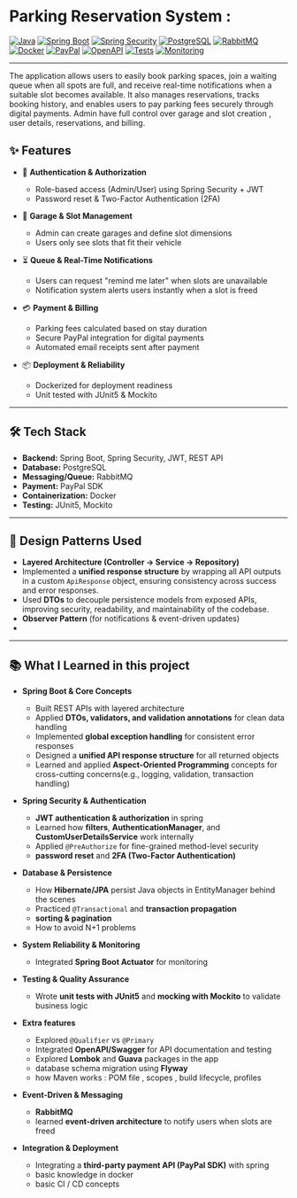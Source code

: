 # Parking Reservation System  :

[![Java](https://img.shields.io/badge/Java-21-orange?logo=openjdk)](https://www.oracle.com/java/technologies/javase/jdk21-archive-downloads.html)
[![Spring Boot](https://img.shields.io/badge/Spring%20Boot-3.5.4-brightgreen?logo=springboot)](https://spring.io/projects/spring-boot)
[![Spring Security](https://img.shields.io/badge/Security-Spring%20Security%20+%20JWT-red?logo=springsecurity)](https://spring.io/projects/spring-security)
[![PostgreSQL](https://img.shields.io/badge/PostgreSQL-14-blue?logo=postgresql)](https://www.postgresql.org/)
[![RabbitMQ](https://img.shields.io/badge/Messaging-RabbitMQ-FF6600?logo=rabbitmq)](https://www.rabbitmq.com/)
[![Docker](https://img.shields.io/badge/Container-Docker-2496ED?logo=docker)](https://www.docker.com/)
[![PayPal](https://img.shields.io/badge/Payments-PayPal-00457C?logo=paypal)](https://developer.paypal.com/)
[![OpenAPI](https://img.shields.io/badge/API-OpenAPI%20%2F%20Swagger-85EA2D?logo=swagger)](https://swagger.io/tools/open-source/openapi/)
[![Tests](https://img.shields.io/badge/Tests-JUnit5%20+%20Mockito-yellow?logo=jest)](https://junit.org/junit5/)
[![Monitoring](https://img.shields.io/badge/Monitoring-Spring%20Boot%20Actuator-lightgrey?logo=grafana)](https://docs.spring.io/spring-boot/docs/current/reference/html/actuator.html)

---


The application allows users to easily book parking spaces, join a waiting queue when all spots are full, and receive real-time notifications when a suitable slot becomes available. It also manages reservations, tracks booking history, and enables users to pay parking fees securely through digital payments. 
Admin have full control over garage and slot creation , user details, reservations, and billing.

## ✨ Features  

- 🔐 **Authentication & Authorization**  
  - Role-based access (Admin/User) using Spring Security + JWT  
  - Password reset & Two-Factor Authentication (2FA)  

- 🏢 **Garage & Slot Management**  
  - Admin can create garages and define slot dimensions  
  - Users only see slots that fit their vehicle  

- ⏳ **Queue & Real-Time Notifications**  
  - Users can request "remind me later" when slots are unavailable  
  - Notification system alerts users instantly when a slot is freed  

- 💳 **Payment & Billing**  
  - Parking fees calculated based on stay duration  
  - Secure PayPal integration for digital payments  
  - Automated email receipts sent after payment  

- 📦 **Deployment & Reliability**  
  - Dockerized for deployment readiness  
  - Unit tested with JUnit5 & Mockito  

---

## 🛠️ Tech Stack  

- **Backend:** Spring Boot, Spring Security, JWT, REST API  
- **Database:** PostgreSQL  
- **Messaging/Queue:** RabbitMQ  
- **Payment:** PayPal SDK  
- **Containerization:** Docker  
- **Testing:** JUnit5, Mockito  

---

## 🔹 Design Patterns Used  

- **Layered Architecture (Controller → Service → Repository)**
-  Implemented a **unified response structure** by wrapping all API outputs in a custom `ApiResponse` object, ensuring consistency across success and error responses.
- Used **DTOs** to decouple persistence models from exposed APIs, improving security, readability, and maintainability of the codebase.  
- **Observer Pattern** (for notifications & event-driven updates)
-
---

## 📚 What I Learned in this project

- **Spring Boot & Core Concepts**  
  - Built REST APIs with layered architecture   
  - Applied **DTOs, validators, and validation annotations** for clean data handling  
  - Implemented **global exception handling** for consistent error responses  
  - Designed a **unified API response structure** for all returned objects
  - Learned and applied **Aspect-Oriented Programming** concepts for cross-cutting concerns(e.g., logging, validation, transaction handling)

- **Spring Security & Authentication**  
  - **JWT authentication & authorization** in spring
  - Learned how **filters**, **AuthenticationManager**, and **CustomUserDetailsService** work internally  
  - Applied `@PreAuthorize` for fine-grained method-level security  
  - **password reset** and **2FA (Two-Factor Authentication)**  

- **Database & Persistence**  
  - How **Hibernate/JPA** persist Java objects in EntityManager behind the scenes   
  - Practiced `@Transactional` and **transaction propagation**   
  - **sorting & pagination**
  - How to avoid N+1 problems 

- **System Reliability & Monitoring**  
  - Integrated **Spring Boot Actuator** for monitoring  

- **Testing & Quality Assurance**  
  - Wrote **unit tests with JUnit5** and **mocking with Mockito** to validate business logic  

- **Extra features**  
  - Explored `@Qualifier` vs `@Primary` 
  - Integrated **OpenAPI/Swagger** for API documentation and testing
  - Explored **Lombok** and **Guava** packages in the app
  - database schema migration using **Flyway**
  - how Maven works : POM file , scopes , build lifecycle, profiles

- **Event-Driven & Messaging**  
  - **RabbitMQ**  
  - learned **event-driven architecture** to notify users when slots are freed  

- **Integration & Deployment**  
  - Integrating a **third-party payment API (PayPal SDK)** with spring  
  - basic knowledge in docker 
  - basic CI / CD concepts








